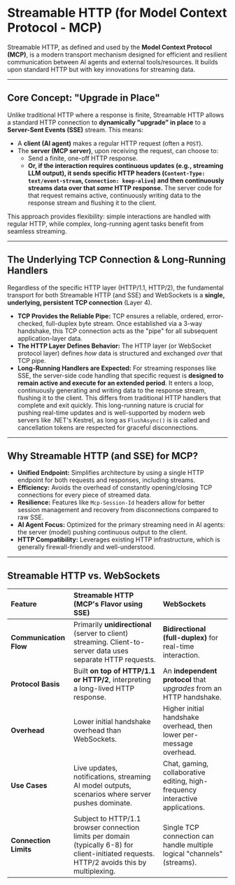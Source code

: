 # Streamable HTTP (for Model Context Protocol - MCP)

Streamable HTTP, as defined and used by the **Model Context Protocol (MCP)**, is a modern transport mechanism designed for efficient and resilient communication between AI agents and external tools/resources. It builds upon standard HTTP but with key innovations for streaming data.

---

## Core Concept: "Upgrade in Place"

Unlike traditional HTTP where a response is finite, Streamable HTTP allows a standard HTTP connection to **dynamically "upgrade" in place** to a **Server-Sent Events (SSE)** stream. This means:

* A **client (AI agent)** makes a regular HTTP request (often a `POST`).
* The **server (MCP server)**, upon receiving the request, can choose to:
    * Send a finite, one-off HTTP response.
    * **Or, if the interaction requires continuous updates (e.g., streaming LLM output), it sends specific HTTP headers (`Content-Type: text/event-stream`, `Connection: keep-alive`) and then continuously streams data over that *same* HTTP response.** The server code for that request remains active, continuously writing data to the response stream and flushing it to the client.

This approach provides flexibility: simple interactions are handled with regular HTTP, while complex, long-running agent tasks benefit from seamless streaming.

---

## The Underlying TCP Connection & Long-Running Handlers

Regardless of the specific HTTP layer (HTTP/1.1, HTTP/2), the fundamental transport for both Streamable HTTP (and SSE) and WebSockets is a **single, underlying, persistent TCP connection** (Layer 4).

* **TCP Provides the Reliable Pipe:** TCP ensures a reliable, ordered, error-checked, full-duplex byte stream. Once established via a 3-way handshake, this TCP connection acts as the "pipe" for all subsequent application-layer data.
* **The HTTP Layer Defines Behavior:** The HTTP layer (or WebSocket protocol layer) defines *how* data is structured and exchanged *over* that TCP pipe.
* **Long-Running Handlers are Expected:** For streaming responses like SSE, the server-side code handling that specific request is **designed to remain active and execute for an extended period**. It enters a loop, continuously generating and writing data to the response stream, flushing it to the client. This differs from traditional HTTP handlers that complete and exit quickly. This long-running nature is crucial for pushing real-time updates and is well-supported by modern web servers like .NET's Kestrel, as long as `FlushAsync()` is is called and cancellation tokens are respected for graceful disconnections.

---

## Why Streamable HTTP (and SSE) for MCP?

* **Unified Endpoint:** Simplifies architecture by using a single HTTP endpoint for both requests and responses, including streams.
* **Efficiency:** Avoids the overhead of constantly opening/closing TCP connections for every piece of streamed data.
* **Resilience:** Features like `Mcp-Session-Id` headers allow for better session management and recovery from disconnections compared to raw SSE.
* **AI Agent Focus:** Optimized for the primary streaming need in AI agents: the server (model) pushing continuous output to the client.
* **HTTP Compatibility:** Leverages existing HTTP infrastructure, which is generally firewall-friendly and well-understood.

---

## Streamable HTTP vs. WebSockets

| Feature | Streamable HTTP (MCP's Flavor using SSE) | WebSockets |
| :--------------------- | :----------------------------------------------------------------- | :------------------------------------------------- |
| **Communication Flow** | Primarily **unidirectional** (server to client) streaming. Client-to-server data uses separate HTTP requests. | **Bidirectional (full-duplex)** for real-time interaction. |
| **Protocol Basis** | Built **on top of HTTP/1.1 or HTTP/2**, interpreting a long-lived HTTP response. | An **independent protocol** that *upgrades* from an HTTP handshake. |
| **Overhead** | Lower initial handshake overhead than WebSockets. | Higher initial handshake overhead, then lower per-message overhead. |
| **Use Cases** | Live updates, notifications, streaming AI model outputs, scenarios where server pushes dominate. | Chat, gaming, collaborative editing, high-frequency interactive applications. |
| **Connection Limits** | Subject to HTTP/1.1 browser connection limits per domain (typically 6-8) for client-initiated requests. HTTP/2 avoids this by multiplexing. | Single TCP connection can handle multiple logical "channels" (streams). |